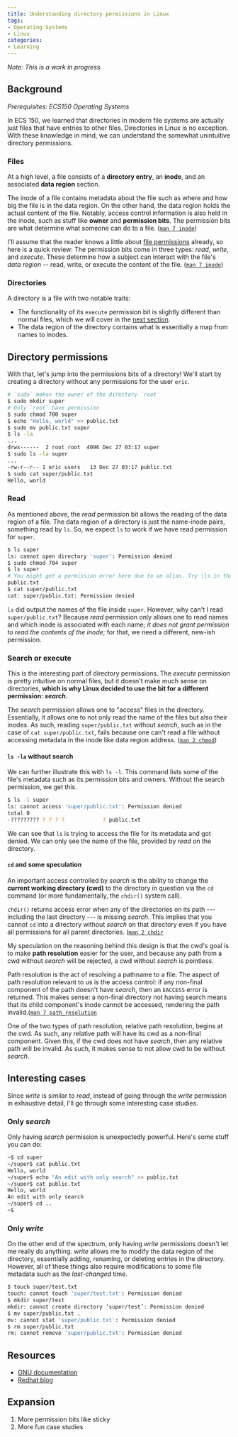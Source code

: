 ```yaml
---
title: Understanding directory permissions in Linux
tags:
- Operating Systems
- Linux
categories:
- Learning
---
```


*Note: This is a work in progress.*

## Background

*Prerequisites: ECS150 Operating Systems*

In ECS 150, we learned that directories in modern file systems are actually just
files that have entries to other files. Directories in Linux is no exception.
With these knowledge in mind, we can understand the somewhat unintuitive
directory permissions.

### Files

At a high level, a file consists of a **directory entry**, an **inode**, and an
associated **data region** section.

The inode of a file contains metadata about the file such as where and how big
the file is in the data region. On the other hand, the data region holds the
actual content of the file. Notably, access control information is also held in
the inode, such as stuff like **owner** and **permission bits**. The permission
bits are what determine what someone can do to a file. ([`man 7
inode`](https://www.man7.org/linux/man-pages/man7/inode.7.html))

I'll assume that the reader knows a little about [file
permissions](https://en.wikipedia.org/wiki/File-system_permissions#POSIX_permissions)
already, so here is a quick review: The permission bits come in three types:
*read*, *write*, and *execute*. These determine how a subject can interact with
the file's *data region* -- read, write, or execute the content of the file.
([`man 7 inode`](https://www.man7.org/linux/man-pages/man7/inode.7.html))

### Directories

A directory is a file with two notable traits:
* The functionality of its `execute` permission bit is slightly different than
  normal files, which we will cover in the [next
  section](#Directory-permissions).
* The data region of the directory contains what is essentially a map from
  names to inodes.

## Directory permissions

With that, let's jump into the permissions bits of a directory! We'll start by
creating a directory without any permissions for the user `eric`.

```bash
# `sudo` makes the owner of the directory `root`
$ sudo mkdir super
# Only `root` have permission
$ sudo chmod 700 super
$ echo "Hello, world" >> public.txt
$ sudo mv public.txt super
$ ls -la
...
drwx------  2 root root  4096 Dec 27 03:17 super
$ sudo ls -la super
...
-rw-r--r-- 1 eric users   13 Dec 27 03:17 public.txt
$ sudo cat super/public.txt
Hello, world
```

### Read

As mentioned above, the *read* permission bit allows the reading of the data
region of a file. The data region of a directory is just the name-inode pairs,
something read by `ls`. So, we expect `ls` to work if we have read permission
for `super`.

```bash
$ ls super
ls: cannot open directory 'super': Permission denied
$ sudo chmod 704 super
$ ls super
# You might get a permission error here due to an alias. Try \ls in that case
public.txt
$ cat super/public.txt
cat: super/public.txt: Permission denied
```

`ls` did output the names of the file inside `super`. However, why can't I
read `super/public.txt`? Because *read* permission only allows one to
read names and which inode is associated with each name; *it does not grant
permission to read the contents of the inode*; for that, we need a different,
new-ish permission.

### Search or execute

This is the interesting part of directory permissions. The *execute* permission
is pretty intuitive on normal files, but it doesn't make much sense on
directories, **which is why Linux decided to use the bit for a different
permission: *search*.**

The *search* permission allows one to "access" files in the directory.
Essentially, it allows one to not only read the name of the files but also their
inodes. As such, reading `super/public.txt` without *search*, such as in the
case of `cat super/public.txt`, fails because one can't read a file without
accessing metadata in the inode like data region address. ([`man 2
chmod`](https://www.man7.org/linux/man-pages/man2/chmod.2.html))

#### `ls -la` without search

We can further illustrate this with `ls -l`. This command lists some of the
file's metadata such as its permission bits and owners. Without the search
permission, we get this.

```bash
$ ls -l super
ls: cannot access 'super/public.txt': Permission denied
total 0
-????????? ? ? ? ?            ? public.txt
```

We can see that `ls` is trying to access the file for its metadata and got
denied. We can only see the name of the file, provided by *read* on the
directory.

#### `cd` and some speculation

An important access controlled by *search* is the ability to change the **current
working directory (cwd)** to the directory in question via the `cd` command (or more
fundamentally, the `chdir()` system call).

`chdir()` returns access error when any of the directories on its path ---
including the last directory --- is missing *search*. This implies that you
cannot `cd` into a directory without *search* on that directory even if you have
all permissions for all parent directories. ([`man 2
chdir`](https://www.man7.org/linux/man-pages/man2/chdir.2.html)

My speculation on the reasoning behind this design is that the cwd's goal is to
make **path resolution** easier for the user, and because any path from a cwd
without *search* will be rejected, a cwd without *search* is pointless.

Path resolution is the act of resolving a pathname to a file. The aspect of path
resolution relevant to us is the access control: if any non-final component of
the path doesn't have *search*, then an `EACCESS` error is returned. This makes
sense: a non-final directory not having search means that its child component's
inode cannot be accessed, rendering the path invalid.([`man 7
path_resolution`](https://www.man7.org/linux/man-pages/man7/path_resolution.7.html)

One of the two types of path resolution, relative path resolution, begins at the
cwd. As such, any relative path will have its cwd as a non-final component.
Given this, if the cwd does not have *search*, then any relative path will be
invalid. As such, it makes sense to not allow cwd to be without *search*.

## Interesting cases

Since *write* is similar to *read*, instead of going through the *write*
permission in exhaustive detail, I'll go through some interesting case studies.

### Only *search*

Only having *search* permission is unexpectedly powerful. Here's some stuff you
can do:

```bash
~$ cd super
~/super$ cat public.txt
Hello, world
~/super$ echo "An edit with only search" >> public.txt          
~/super$ cat public.txt
Hello, world
An edit with only search
~/super$ cd ..
~$
```

### Only *write*

On the other end of the spectrum, only having *write* permissions doesn't let me
really do anything. *write* allows me to modify the data region of the
directory, essentially adding, renaming, or deleting entries in the directory.
However, all of these things also require modifications to some file metadata
such as the *last-changed* time.

```bash
$ touch super/test.txt
touch: cannot touch 'super/test.txt': Permission denied
$ mkdir super/test
mkdir: cannot create directory ‘super/test’: Permission denied
$ mv super/public.txt .
mv: cannot stat 'super/public.txt': Permission denied
$ rm super/public.txt
rm: cannot remove 'super/public.txt': Permission denied
```

## Resources

* [GNU documentation](https://www.gnu.org/software/coreutils/manual/html_node/Mode-Structure.html)
* [Redhat blog](https://www.redhat.com/en/blog/linux-file-permissions-explained)

## Expansion

1. More permission bits like sticky
2. More fun case studies
